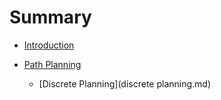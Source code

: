 # Summary

* [Introduction](README.md)

* [Path Planning](path_planning.md)
  * [Discrete Planning](discrete planning.md)